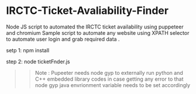 # IRCTC-Ticket-Avaliability-Finder
Node JS script to automated the IRCTC ticket availability using puppeteer and chromium 
Sample script to automate any website using XPATH selector to automate user login and grab required data .

setp 1: npm install 



step 2: node ticketFnder.js 


>> Note : Pupeeter needs node gyp to externally run python and C++ embedded library codes in case getting any error to that node gyp java envrionment variable needs to be set accordingly
